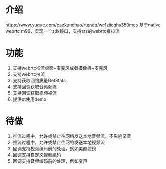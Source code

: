 # 介绍
https://www.yuque.com/caokunchao/rtendq/wc1ziicghs350meo
基于native webrtc m96，实现一个sdk接口，支持srs的webrtc推拉流

# 功能
1. 支持webrtc推流桌面+麦克风或者摄像机+麦克风
2. 支持webrtc拉流
3. 支持获取网络质量GetStats
4. 支持回调获取音频频流
5. 支持回调获取视频裸流
6. 提供qt使用demo


# 待做
1. 推流过程中，允许或禁止往网络发送本地音频流，不影响录音
2. 推流过程中，允许或禁止往网络发送本地视频流
3. 回调支持视频编码前的处理，例如美颜滤镜
4. 回调支持自定义视频编码
5. 回调支持音频编码前的处理，例如变声
